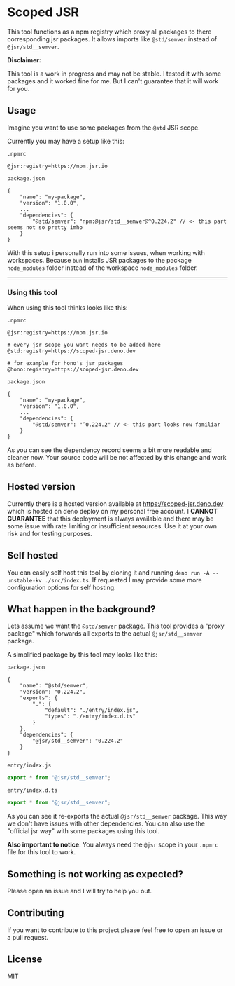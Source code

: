 # Scoped JSR

This tool functions as a npm registry which proxy all packages to there corresponding jsr packages. It allows imports like `@std/semver` instead of `@jsr/std__semver`.

**Disclaimer:**

This tool is a work in progress and may not be stable. I tested it with some packages and it worked fine for me. But I can't guarantee that it will work for you.

## Usage

Imagine you want to use some packages from the `@std` JSR scope.

Currently you may have a setup like this:

`.npmrc`

```
@jsr:registry=https://npm.jsr.io
```

`package.json`

```jsonc
{
    "name": "my-package",
    "version": "1.0.0",
    ...
    "dependencies": {
        "@std/semver": "npm:@jsr/std__semver@^0.224.2" // <- this part seems not so pretty imho
    }
}
```

With this setup i personally run into some issues, when working with workspaces. Because `bun` installs JSR packages to the package `node_modules` folder instead of the workspace `node_modules` folder.

---

### Using this tool

When using this tool thinks looks like this:

`.npmrc`

```
@jsr:registry=https://npm.jsr.io

# every jsr scope you want needs to be added here
@std:registry=https://scoped-jsr.deno.dev

# for example for hono's jsr packages
@hono:registry=https://scoped-jsr.deno.dev
```

`package.json`

```jsonc
{
    "name": "my-package",
    "version": "1.0.0",
    ...
    "dependencies": {
        "@std/semver": "^0.224.2" // <- this part looks now familiar
    }
}
```

As you can see the dependency record seems a bit more readable and cleaner now. Your source code will be not affected by this change and work as before.

## Hosted version

Currently there is a hosted version available at https://scoped-jsr.deno.dev which is hosted on deno deploy on my personal free account. I **CANNOT GUARANTEE** that this deployment is always available and there may be some issue with rate limiting or insufficient resources. Use it at your own risk and for testing purposes.

## Self hosted

You can easily self host this tool by cloning it and running `deno run -A --unstable-kv ./src/index.ts`. If requested I may provide some more configuration options for self hosting.

## What happen in the background?

Lets assume we want the `@std/semver` package. This tool provides a "proxy package" which forwards all exports to the actual `@jsr/std__semver` package.

A simplified package by this tool may looks like this:

`package.json`

```
{
    "name": "@std/semver",
    "version": "0.224.2",
    "exports": {
        ".": {
            "default": "./entry/index.js",
            "types": "./entry/index.d.ts"
        }
    },
    "dependencies": {
        "@jsr/std__semver": "0.224.2"
    }
}
```

`entry/index.js`

```typescript
export * from "@jsr/std__semver";
```

`entry/index.d.ts`

```typescript
export * from "@jsr/std__semver";
```

As you can see it re-exports the actual `@jsr/std__semver` package. This way we don't have issues with other dependencies. You can also use the "official jsr way" with some packages using this tool.

**Also important to notice**: You always need the `@jsr` scope in your `.npmrc` file for this tool to work.

## Something is not working as expected?

Please open an issue and I will try to help you out.

## Contributing

If you want to contribute to this project please feel free to open an issue or a pull request.

## License

MIT
